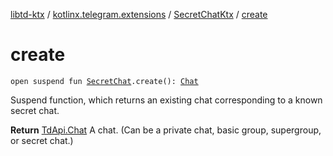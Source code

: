 [libtd-ktx](../../index.md) / [kotlinx.telegram.extensions](../index.md) / [SecretChatKtx](index.md) / [create](./create.md)

# create

`open suspend fun `[`SecretChat`](https://tdlibx.github.io/td/docs/org/drinkless/td/libcore/telegram/TdApi/SecretChat.html)`.create(): `[`Chat`](https://tdlibx.github.io/td/docs/org/drinkless/td/libcore/telegram/TdApi/Chat.html)

Suspend function, which returns an existing chat corresponding to a known secret chat.

**Return**
[TdApi.Chat](https://tdlibx.github.io/td/docs/org/drinkless/td/libcore/telegram/TdApi/Chat.html) A chat. (Can be a private chat, basic group, supergroup, or secret chat.)

